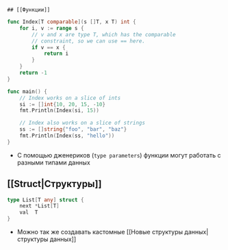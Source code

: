	## [[Функции]]

```go
func Index[T comparable](s []T, x T) int {
	for i, v := range s {
		// v and x are type T, which has the comparable
		// constraint, so we can use == here.
		if v == x {
			return i
		}
	}
	return -1
}

func main() {
	// Index works on a slice of ints
	si := []int{10, 20, 15, -10}
	fmt.Println(Index(si, 15))

	// Index also works on a slice of strings
	ss := []string{"foo", "bar", "baz"}
	fmt.Println(Index(ss, "hello"))
}
```
- С помощью дженериков (`type parameters`) функции могут работать с разными типами данных

## [[Struct|Структуры]]

```go
type List[T any] struct {
	next *List[T]
	val  T
}
```
- Можно так же создавать кастомные [[Новые структуры данных|структуры данных]]